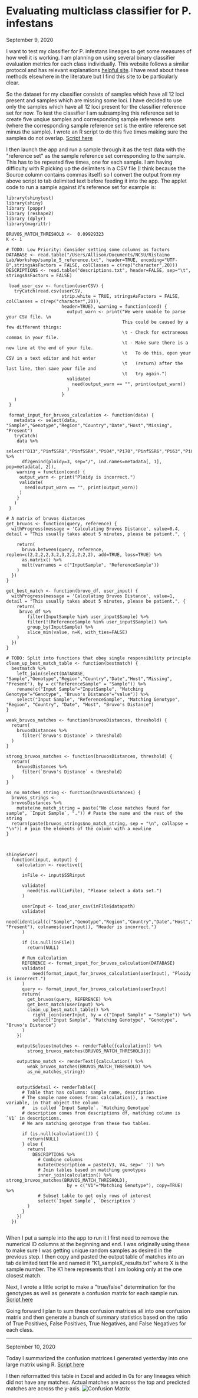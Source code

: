 # Evaluating multiclass classifier for P. infestans

September 9, 2020

I want to test my classifier for P. infestans lineages to get some measures of how well it is working. I am planning on using several binary classifier evaluation metrics for each class individually. This website follows a similar protocol and has relevant explanations [helpful site](https://parasite.id/blog/2018-12-13-model-evaluation/). I have read about these methods elsewhere in the literature but I find this site to be particularly clear. 

So the dataset for my classifier consists of samples which have all 12 loci present and samples which are missing some loci. I have decided to use only the samples which have all 12 loci present for the classifier reference set for now. To test the classifier I am subsampling this reference set to create five unqiue samples and corresponding sample reference sets (where the corresponding sample reference set is the entire reference set minus the sample). I wrote an R script to do this five times making sure the samples do not overlap. [Script here](https://github.com/allisoncoomber/SSRMatch_analysis/blob/master/generate_samples.R)

I then launch the app and run a sample through it as the test data with the "reference set" as the sample reference set corresponding to the sample. This has to be repeated five times, one for each sample. I am having difficulty with R picking up the delimiters in a CSV file (I think because the Source column contains commas itself) so I convert the output from my above script to tab delimited text before feeding it into the app. The applet code to run a sample against it's reference set for example is:
```
library(shinytest)
library(shiny)
library (poppr)
library (reshape2)
library (dplyr)
library(magrittr)

BRUVOS_MATCH_THRESHOLD <-  0.09929323
K <- 1

# TODO: Low Priority: Consider setting some columns as factors
DATABASE <- read.table("/Users/Allison/Documents/NCSU/Ristaino Lab/Workshop/sample_5_reference.txt", header=TRUE, encoding="UTF-8",stringsAsFactors = FALSE, colClasses = c(rep("character",20)))
DESCRIPTIONS <- read.table("descriptions.txt", header=FALSE, sep="\t", stringsAsFactors = FALSE)

 load_user_csv <- function(userCSV) {
   tryCatch(read.csv(userCSV, 
                     strip.white = TRUE, stringsAsFactors = FALSE, colClasses = c(rep("character",20)),
                     header=TRUE), warning = function(cond) {
                       output_warn <- print("We were unable to parse your CSV file. \n
                                            This could be caused by a few different things:
                                            \t - Check for extraneous commas in your file.
                                            \t - Make sure there is a new line at the end of your file. 
                                            \t   To do this, open your CSV in a text editor and hit enter 
                                            \t   (return) after the last line, then save your file and 
                                            \t   try again.")
                       validate(
                         need(output_warn == "", print(output_warn))
                       )
                     }
   )
 }
  
 format_input_for_bruvos_calculation <- function(data) {
   metadata <- select(data, "Sample","Genotype","Region","Country","Date","Host","Missing", "Present")
   tryCatch(
    data %>%
      select("D13","PinfSSR8","PinfSSR4","Pi04","Pi70","PinfSSR6","Pi63","PiG11","Pi02","PinfSSR11","PinfSSR2","Pi4B") %>%
      df2genind(ploidy=3, sep="/", ind.names=metadata[, 1], pop=metadata[, 2]), 
    warning = function(cond) {
     output_warn <- print("Ploidy is incorrect.")
     validate(
       need(output_warn == "", print(output_warn))
     )
    }
   )
 }

# A matrix of bruvos distances
get_bruvos <- function(query, reference) {
  withProgress(message = 'Calculating Bruvos Distance', value=0.4, detail = "This usually takes about 5 minutes, please be patient.", {

    return(
      bruvo.between(query, reference, replen=c(2,2,2,2,3,2,3,2,2,2,2,2), add=TRUE, loss=TRUE) %>%
      as.matrix() %>%
      melt(varnames = c("InputSample", "ReferenceSample"))
    )
  })
}

get_best_match <- function(bruvo_df, user_input) {
  withProgress(message = 'Calculating Bruvos Distance', value=1, detail = "This usually takes about 5 minutes, please be patient.", {
    return(
     bruvo_df %>%
        filter(InputSample %in% user_input$Sample) %>%
        filter(!(ReferenceSample %in% user_input$Sample)) %>%
        group_by(InputSample) %>%
        slice_min(value, n=K, with_ties=FALSE)
    )
  })
}

# TODO: Split into functions that obey single responsibility principle
clean_up_best_match_table <- function(bestmatch) {
  bestmatch %>%
    left_join(select(DATABASE, "Sample","Genotype","Region","Country","Date","Host","Missing", "Present"), by = c("ReferenceSample" = "Sample")) %>%
    rename(c("Input Sample"="InputSample", "Matching Genotype"="Genotype", "Bruvo's Distance"="value")) %>%
    select("Input Sample", "ReferenceSample", "Matching Genotype", "Region", "Country", "Date", "Host", "Bruvo's Distance")
}

weak_bruvos_matches <- function(bruvosDistances, threshold) {
  return(
    bruvosDistances %>%
      filter(`Bruvo's Distance` > threshold)
  )
}

strong_bruvos_matches <- function(bruvosDistances, threshold) {
  return(
    bruvosDistances %>%
      filter(`Bruvo's Distance` < threshold)
  )
}

as_no_matches_string <- function(bruvosDistances) {
  bruvos_strings <-
  bruvosDistances %>%
    mutate(no_match_string = paste("No close matches found for sample", `Input Sample`, ".")) # Paste the name and the rest of the string
  return(paste(bruvos_strings$no_match_string, sep = "\n", collapse = "\n")) # join the elements of the column with a newline
}



shinyServer(
  function(input, output) {
    calculation <- reactive({ 
      
      inFile <- input$SSRinput
      
      validate(
        need(!is.null(inFile), "Please select a data set.")
      )
        
      userInput <- load_user_csv(inFile$datapath)
      validate(
        need(identical(c("Sample","Genotype","Region","Country","Date","Host","D13","PinfSSR8","PinfSSR4","Pi04","Pi70","PinfSSR6","Pi63","PiG11","Pi02","PinfSSR11","PinfSSR2","Pi4B","Missing", "Present"), colnames(userInput)), "Header is incorrect.")
      )
      
      if (is.null(inFile))
        return(NULL)
        
      # Run calculation
      REFERENCE <- format_input_for_bruvos_calculation(DATABASE)
      validate(
          need(format_input_for_bruvos_calculation(userInput), "Ploidy is incorrect.")
      )
      query <- format_input_for_bruvos_calculation(userInput)
      return( 
        get_bruvos(query, REFERENCE) %>%
        get_best_match(userInput) %>%
        clean_up_best_match_table() %>%
          right_join(userInput, by = c("Input Sample" = "Sample")) %>%
          select("Input Sample", "Matching Genotype", "Genotype", "Bruvo's Distance")
      )
    })
    
    output$closestmatches <- renderTable({calculation() %>%
        strong_bruvos_matches(BRUVOS_MATCH_THRESHOLD)})
    
    output$no_match <- renderText({calculation() %>% 
        weak_bruvos_matches(BRUVOS_MATCH_THRESHOLD) %>% 
        as_no_matches_string}) 

    
    output$detail <- renderTable({
      # Table that has columns: sample name, description
      # The sample name comes from: calculation(), a reactive variable, in that object the column
      #   is called `Input Sample`. `Matching_Genotype`
      # description comes from descriptions df, matching column is `V1` in descriptions.
      # We are matching genotype from these two tables. 
      
      if (is.null(calculation())) {
        return(NULL)
      } else {
        return(
          DESCRIPTIONS %>%
            # Combine columns
            mutate(Description = paste(V3, V4, sep=' ')) %>%
            # Join tables based on matching genotypes
            inner_join(calculation() %>% strong_bruvos_matches(BRUVOS_MATCH_THRESHOLD),
                       by = c("V1"="Matching Genotype"), copy=TRUE) %>%
            # Subset table to get only rows of interest
            select(`Input Sample`, `Description`)
        )
      }
    })
  })
    
```


When I put a sample into the app to run it I first need to remove the numerical ID columns at the beginning and end. I was originally using these to make sure I was getting unique random samples as desired in the previous step. I then copy and pasted the output table of matches into an tab delimited text file and named it "K1_sampleX_results.txt" where X is the sample number. The K1 here represents that I am looking only at the one closest match. 

Next, I wrote a little script to make a "true/false" determination for the genotypes as well as generate a confusion matrix for each sample run. [Script here](https://github.com/allisoncoomber/SSRMatch_analysis/blob/master/TF_matches.R)

Going forward I plan to sum these confusion matrices all into one confusion matrix and then generate a bunch of summary statistics based on the ratio of True Positives, False Positives, True Negatives, and False Negatives for each class. 

***
September 10, 2020

Today I summarized the confusion matrices I generated yesterday into one large matrix using R. [Script here](https://github.com/allisoncoomber/SSRMatch_analysis/blob/master/summary_statistics_SSR_matcher.R)

I then reformatted this table in Excel and added in 0s for any lineages which did not have any matches. Actual matches are across the top and predicted matches are across the y-axis. 
![Confusion Matrix](https://github.com/allisoncoomber/SSRMatch_analysis/blob/master/Images/confusion_matrix.png)

